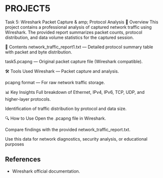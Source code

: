 # PROJECT5
Task 5: Wireshark Packet Capture & amp; Protocol Analysis
📌 Overview
This project contains a professional analysis of captured network traffic using Wireshark.
The provided report summarizes packet counts, protocol distribution, and data volume statistics for the captured session.

📂 Contents
network_traffic_report1.txt — Detailed protocol summary table with packet and byte distribution.

task5.pcapng — Original packet capture file (Wireshark compatible).

🛠 Tools Used
Wireshark — Packet capture and analysis.

pcapng format — For raw network traffic storage.

📊 Key Insights
Full breakdown of Ethernet, IPv4, IPv6, TCP, UDP, and higher-layer protocols.

Identification of traffic distribution by protocol and data size.

🔍 How to Use
Open the .pcapng file in Wireshark.

Compare findings with the provided network_traffic_report.txt.

Use this data for network diagnostics, security analysis, or educational purposes

## References
- Wireshark official documentation.

